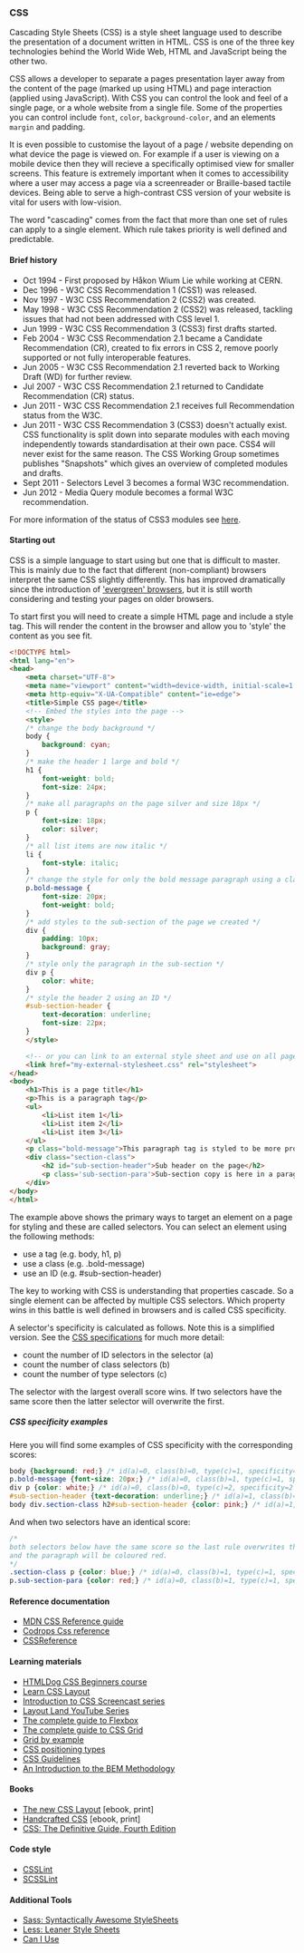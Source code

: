### CSS

Cascading Style Sheets (CSS) is a style sheet language used to describe
the presentation of a document written in HTML. CSS is one of the three
key technologies behind the World Wide Web, HTML and JavaScript being
the other two.

CSS allows a developer to separate a pages presentation layer away from
the content of the page (marked up using HTML) and page interaction (applied
using JavaScript). With CSS you can control the look and feel of a single page,
or a whole website from a single file. Some of the properties you can control
include `font`, `color`, `background-color`, and an elements `margin` and padding.

It is even possible to customise the layout of a page / website depending on
what device the page is viewed on. For example if a user is viewing on a mobile
device then they will recieve a specifically optimised view for smaller screens.
This feature is extremely important when it comes to accessibility where a user may
access a page via a screenreader or Braille-based tactile devices. Being able to
serve a high-contrast CSS version of your website is vital for users with low-vision.

The word "cascading" comes from the fact that more than one set of rules can apply to a
single element. Which rule takes priority is well defined and predictable.

#### Brief history
- Oct 1994 - First proposed by Håkon Wium Lie while working at CERN.
- Dec 1996 - W3C CSS Recommendation 1 (CSS1) was released.
- Nov 1997 - W3C CSS Recommendation 2 (CSS2) was created.
- May 1998 - W3C CSS Recommendation 2 (CSS2) was released, tackling issues that had not been addressed with CSS level 1.
- Jun 1999 - W3C CSS Recommendation 3 (CSS3) first drafts started.
- Feb 2004 - W3C CSS Recommendation 2.1 became a Candidate Recommendation (CR), created to fix errors in CSS 2, remove poorly supported or not fully interoperable features.
- Jun 2005 - W3C CSS Recommendation 2.1 reverted back to Working Draft (WD) for further review.
- Jul 2007 - W3C CSS Recommendation 2.1 returned to Candidate Recommendation (CR) status.
- Jun 2011 - W3C CSS Recommendation 2.1 receives full Recommendation status from the W3C.
- Jun 2011 - W3C CSS Recommendation 3 (CSS3) doesn't actually exist. CSS functionality is split down into separate modules with each moving independently towards standardisation at their own pace. CSS4 will never exist for the same reason. The CSS Working Group sometimes publishes "Snapshots" which gives an overview of completed modules and drafts.
- Sept 2011 - Selectors Level 3 becomes a formal W3C recommendation.
- Jun 2012 - Media Query module becomes a formal W3C recommendation.

For more information of the status of CSS3 modules see [here](https://en.wikipedia.org/wiki/Cascading_Style_Sheets#CSS_3).

#### Starting out
CSS is a simple language to start using but one that is difficult to master. This is mainly due to the fact that
different (non-compliant) browsers interpret the same CSS slightly differently. This has improved dramatically
since the introduction of ['evergreen' browsers](https://www.techopedia.com/definition/31094/evergreen-browser), but it is still worth considering and testing your pages on
older browsers.

To start first you will need to create a simple HTML page and include a style tag. This will render the content in the
browser and allow you to 'style' the content as you see fit.

```html
<!DOCTYPE html>
<html lang="en">
<head>
    <meta charset="UTF-8">
    <meta name="viewport" content="width=device-width, initial-scale=1.0">
    <meta http-equiv="X-UA-Compatible" content="ie=edge">
    <title>Simple CSS page</title>
    <!-- Embed the styles into the page -->
    <style>
    /* change the body background */
    body {
        background: cyan;
    }
    /* make the header 1 large and bold */
    h1 {
        font-weight: bold;
        font-size: 24px;
    }
    /* make all paragraphs on the page silver and size 18px */
    p {
        font-size: 18px;
        color: silver;
    }
    /* all list items are now italic */
    li {
        font-style: italic;
    }
    /* change the style for only the bold message paragraph using a classname */
    p.bold-message {
        font-size: 20px;
        font-weight: bold;
    }
    /* add styles to the sub-section of the page we created */
    div {
        padding: 10px;
        background: gray;
    }
    /* style only the paragraph in the sub-section */
    div p {
        color: white;
    }
    /* style the header 2 using an ID */
    #sub-section-header {
        text-decoration: underline;
        font-size: 22px;
    }
    </style>

    <!-- or you can link to an external style sheet and use on all pages (Recommended) -->
    <link href="my-external-stylesheet.css" rel="stylesheet">
</head>
<body>
    <h1>This is a page title</h1>
    <p>This is a paragraph tag</p>
    <ul>
        <li>List item 1</li>
        <li>List item 2</li>
        <li>List item 3</li>
    </ul>
    <p class="bold-message">This paragraph tag is styled to be more prominant on the page.</p>
    <div class="section-class">
        <h2 id="sub-section-header">Sub header on the page</h2>
        <p class='sub-section-para'>Sub-section copy is here in a paragrapgh tag. I can link to this sub-header directly  <a href="#sub-section-header">like so</a>.</p>
    </div>
</body>
</html>
```

The example above shows the primary ways to target an element on a page for styling and these are called selectors. You can select an element using the following methods:

- use a tag (e.g. body, h1, p)
- use a class (e.g. .bold-message)
- use an ID (e.g. #sub-section-header)

The key to working with CSS is understanding that properties cascade. So a single element can be
affected by multiple CSS selectors. Which property wins in this battle is well defined in browsers and is called CSS specificity.

A selector's specificity is calculated as follows. Note this is a simplified version. See the [CSS specifications](https://www.w3.org/TR/selectors-3/#specificity)
for much more detail:

- count the number of ID selectors in the selector (a)
- count the number of class selectors (b)
- count the number of type selectors (c)

The selector with the largest overall score wins. If two selectors have the same score then the latter
selector will overwrite the first.


##### CSS specificity examples
Here you will find some examples of CSS specificity with the corresponding scores:

```css
body {background: red;} /* id(a)=0, class(b)=0, type(c)=1, specificity=1 */
p.bold-message {font-size: 20px;} /* id(a)=0, class(b)=1, type(c)=1, specificity=11 */
div p {color: white;} /* id(a)=0, class(b)=0, type(c)=2, specificity=2 */
#sub-section-header {text-decoration: underline;} /* id(a)=1, class(b)=0, type(c)=0, specificity=100 */
body div.section-class h2#sub-section-header {color: pink;} /* id(a)=1, class(b)=1, type(c)=3, specificity=113 */
```

And when two selectors have an identical score:

```css
/*
both selectors below have the same score so the last rule overwrites the first
and the paragraph will be coloured red.
*/
.section-class p {color: blue;} /* id(a)=0, class(b)=1, type(c)=1, specificity=11 */
p.sub-section-para {color: red;} /* id(a)=0, class(b)=1, type(c)=1, specificity=11 */
```


#### Reference documentation
- [MDN CSS Reference guide](https://developer.mozilla.org/en-US/docs/Web/CSS/Reference)
- [Codrops Css reference](https://tympanus.net/codrops/css_reference/)
- [CSSReference](https://cssreference.io/)


#### Learning materials
- [HTMLDog CSS Beginners course](http://www.htmldog.com/guides/css/)
- [Learn CSS Layout](http://book.mixu.net/css/)
- [Introduction to CSS Screencast series](https://scrimba.com/g/gintrotocss)
- [Layout Land YouTube Series](https://www.youtube.com/channel/UC7TizprGknbDalbHplROtag)
- [The complete guide to Flexbox](https://css-tricks.com/snippets/css/a-guide-to-flexbox/)
- [The complete guide to CSS Grid](https://css-tricks.com/snippets/css/complete-guide-grid/)
- [Grid by example](https://gridbyexample.com/)
- [CSS positioning types](https://scotch.io/bar-talk/5-things-you-might-not-know-about-the-css-positioning-types)
- [CSS Guidelines](https://cssguidelin.es/)
- [An Introduction to the BEM Methodology](https://webdesign.tutsplus.com/articles/an-introduction-to-the-bem-methodology--cms-19403)


#### Books
- [The new CSS Layout](https://abookapart.com/products/the-new-css-layout) [ebook, print]
- [Handcrafted CSS](https://www.amazon.co.uk/Handcrafted-CSS-Bulletproof-Design-Voices/dp/0321643380) [ebook, print]
- [CSS: The Definitive Guide, Fourth Edition](https://meyerweb.com/eric/books/css-tdg/)


#### Code style
- [CSSLint](https://github.com/CSSLint/csslint)
- [SCSSLint](https://github.com/brigade/scss-lint)


#### Additional Tools
- [Sass: Syntactically Awesome StyleSheets](https://sass-lang.com/)
- [Less: Leaner Style Sheets](http://lesscss.org/)
- [Can I Use](https://caniuse.com/)
